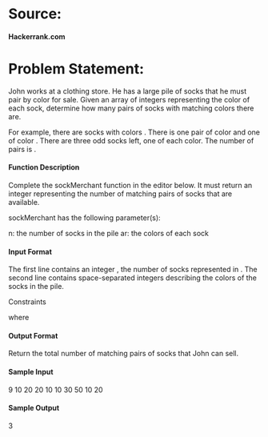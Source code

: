 # Source: 
#### Hackerrank.com

# Problem Statement:

John works at a clothing store. He has a large pile of socks that he must pair by color for sale. Given an array of integers representing the color of each sock, determine how many pairs of socks with matching colors there are.

For example, there are  socks with colors . There is one pair of color  and one of color . There are three odd socks left, one of each color. The number of pairs is .

#### Function Description

Complete the sockMerchant function in the editor below. It must return an integer representing the number of matching pairs of socks that are available.

sockMerchant has the following parameter(s):

n: the number of socks in the pile
ar: the colors of each sock

#### Input Format

The first line contains an integer , the number of socks represented in . 
The second line contains  space-separated integers describing the colors  of the socks in the pile.

Constraints

 where 

#### Output Format

Return the total number of matching pairs of socks that John can sell.

#### Sample Input

9
10 20 20 10 10 30 50 10 20

#### Sample Output

3